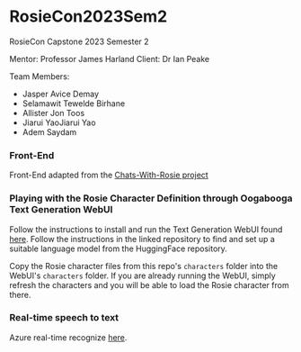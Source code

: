 # RosieCon2023Sem2
RosieCon Capstone 2023 Semester 2

Mentor: Professor James Harland
Client: Dr Ian Peake

Team Members:
- Jasper Avice Demay
- Selamawit Tewelde Birhane
- Allister Jon Toos
- Jiarui YaoJiarui Yao
- Adem Saydam

### Front-End
Front-End adapted from the [Chats-With-Rosie project](https://github.com/Chats-With-Rosie/rosie-front-end)


### Playing with the Rosie Character Definition through Oogabooga Text Generation WebUI
Follow the instructions to install and run the Text Generation WebUI found [here](https://github.com/oobabooga/text-generation-webui). Follow the instructions in the linked repository to find and set up a suitable language model from the HuggingFace repository.


Copy the Rosie character files from this repo's `characters` folder into the WebUI's `characters` folder. If you are already running the WebUI, simply refresh the characters and you will be able to load the Rosie character from there.

### Real-time speech to text
Azure real-time recognize [here](https://learn.microsoft.com/en-au/azure/ai-services/speech-service/how-to-recognize-speech?pivots=programming-language-python#use-continuous-recognition).
